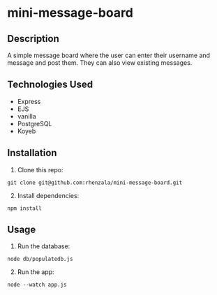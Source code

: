 # mini-message-board
## Description
A simple message board where the user can enter their username and message and post them. They can also view existing messages.
## Technologies Used
- Express
- EJS
- vanilla 
- PostgreSQL
- Koyeb
## Installation
1. Clone this repo:
```
git clone git@github.com:rhenzala/mini-message-board.git
```
2. Install dependencies:
```
npm install
```
## Usage
1. Run the database:
```
node db/populatedb.js
```
2. Run the app:
```
node --watch app.js
```
